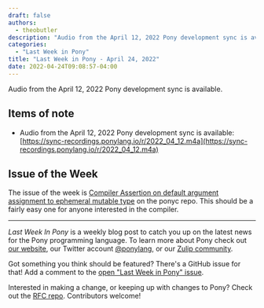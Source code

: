 ```yaml
---
draft: false
authors:
  - theobutler
description: "Audio from the April 12, 2022 Pony development sync is available."
categories:
  - "Last Week in Pony"
title: "Last Week in Pony - April 24, 2022"
date: 2022-04-24T09:08:57-04:00
---
```


Audio from the April 12, 2022 Pony development sync is available.

<!-- more -->

## Items of note

- Audio from the April 12, 2022 Pony development sync is available: [https://sync-recordings.ponylang.io/r/2022_04_12.m4a](https://sync-recordings.ponylang.io/r/2022_04_12.m4a)

## Issue of the Week

The issue of the week is [Compiler Assertion on default argument assignment to ephemeral mutable type](https://github.com/ponylang/ponyc/issues/4089) on the ponyc repo. This should be a fairly easy one for anyone interested in the compiler.

---

_Last Week In Pony_ is a weekly blog post to catch you up on the latest news for the Pony programming language. To learn more about Pony check out [our website](https://ponylang.io), our Twitter account [@ponylang](https://twitter.com/ponylang), or our [Zulip community](https://ponylang.zulipchat.com).

Got something you think should be featured? There's a GitHub issue for that! Add a comment to the [open "Last Week in Pony" issue](https://github.com/ponylang/ponylang.github.io/issues?q=is%3Aissue+is%3Aopen+label%3Alast-week-in-pony).

Interested in making a change, or keeping up with changes to Pony? Check out the [RFC repo](https://github.com/ponylang/rfcs). Contributors welcome!
